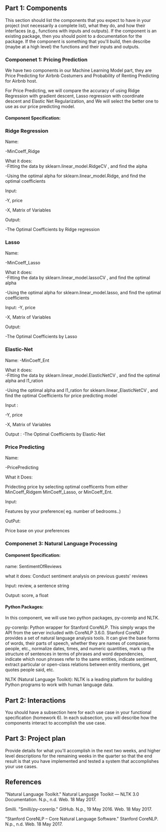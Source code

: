 ## Part 1: Components
This section should list the components that you expect to have in your project (not necessarily a complete list), what they do, and how their interfaces (e.g., functions with inputs and outputs). If the component is an existing package, then you should point to a documentation for the package. If the component is something that you'll build, then describe (maybe at a high level) the functions and their inputs and outputs.


### Componenet 1: Pricing Prediction
We have two components in our Machine Learning Model part, they are Price Predicting for Airbnb Costumers and Probability of Renting Predicting for Airbnb host. 

For Price Predicting, we will compare the accuracy of using Ridge Regression with gradient descent, Lasso regression with coordinate descent and Elastic Net Regularization, and We will select the better one to use as our price predicting model. 

#### Component Specification:
### Ridge Regression 
Name: 

-MinCoeff_Ridge

What it does:  
-Fitting the data by sklearn.linear_model.RidgeCV , and find the alpha 

-Using the optimal alpha for sklearn.linear_model.Ridge, and find the optimal coefficients 

Input:

-Y, price 

-X, Matrix of Variables

Output: 

-The Optimal Coefficients by Ridge regression 

### Lasso 
Name: 

-MinCoeff_Lasso

What it does:  
-Fitting the data by sklearn.linear_model.lassoCV , and find the optimal alpha 

-Using the optimal alpha for sklearn.linear_model.lasso, and find the optimal coefficients 

Input:
-Y, price 

-X, Matrix of Variables

Output: 

-The Optimal Coefficients by Lasso 

### Elastic-Net 
Name: 
-MinCoeff_Ent

What it does:  
-Fitting the data by sklearn.linear_model.ElasticNetCV , and find the optimal alpha and l1_ration 

-Using the optimal alpha and l1_ration for sklearn.linear_ElasticNetCV , and find the optimal Coefficients for price predicting model 

Input :

-Y, price 

-X, Matrix of Variables

Output : 
-The Optimal Coefficients by Elastic-Net

### Price Predicting 

Name: 

-PricePredicting

What it Does: 

Pridecting price by selecting optimal coefficents from either MinCoeff_Ridgem MinCoeff_Lasso, or MinCoeff_Ent. 

Input: 

Features by your preference( eg. number of bedrooms..)

OutPut:

Price base on your preferences

### Componenet 3: Natural Language Processing

#### Component Specification:

name: SentimentOfReviews

what it does: Conduct sentiment analysis on previous guests' reviews

Input: review, a sentence string

Output: score, a float

#### Python Packages:

In this component, we will use two python packages, py-corenlp and NLTK.

py-corenlp: Python wrapper for Stanford CoreNLP. This simply wraps the API from the server included with CoreNLP 3.6.0. Stanford CoreNLP provides a set of natural language analysis tools. It can give the base forms of words, their parts of speech, whether they are names of companies, people, etc., normalize dates, times, and numeric quantities, mark up the structure of sentences in terms of phrases and word dependencies, indicate which noun phrases refer to the same entities, indicate sentiment, extract particular or open-class relations between entity mentions, get quotes people said, etc.

NLTK (Natural Language Toolkit): NLTK is a leading platform for building Python programs to work with human language data.





## Part 2: Interactions
You should have a subsection here for each use case in your functional specification (homework 6). In each subsection, you will describe how the components interact to accomplish the use case.






## Part 3: Project plan
Provide details for what you'll accomplish in the next two weeks, and higher level descriptions for the remaining weeks in the quarter so that the end result is that you have implemented and tested a system that accomplishes your use cases.


## References
"Natural Language Toolkit." Natural Language Toolkit — NLTK 3.0 Documentation. N.p., n.d. Web. 18 May 2017.

Smilli. "Smilli/py-corenlp." GitHub. N.p., 19 May 2016. Web. 18 May 2017.

"Stanford CoreNLP – Core Natural Language Software." Stanford CoreNLP. N.p., n.d. Web. 18 May 2017.
